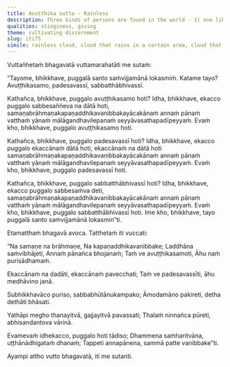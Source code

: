 ```yaml
---
title: Avuṭṭhika sutta - Rainless
description: Three kinds of persons are found in the world - 1) one like a rainless cloud, 2) one like a cloud that rains in a certain area, and 3) one like a cloud that rains everywhere.
qualities: stinginess, giving
theme: cultivating discernment
slug: iti75
simile: rainless cloud, cloud that rains in a certain area, cloud that rains everywhere
---
```


Vuttañhetaṁ bhagavatā vuttamarahatāti me sutaṁ:

“Tayome, bhikkhave, puggalā santo saṁvijjamānā lokasmiṁ. Katame tayo? Avuṭṭhikasamo, padesavassī, sabbatthābhivassī.

Kathañca, bhikkhave, puggalo avuṭṭhikasamo hoti? Idha, bhikkhave, ekacco puggalo sabbesaññeva na dātā hoti, samaṇabrāhmaṇakapaṇaddhikavanibbakayācakānaṁ annaṁ pānaṁ vatthaṁ yānaṁ mālāgandhavilepanaṁ seyyāvasathapadīpeyyaṁ. Evaṁ kho, bhikkhave, puggalo avuṭṭhikasamo hoti.

Kathañca, bhikkhave, puggalo padesavassī hoti? Idha, bhikkhave, ekacco puggalo ekaccānaṁ dātā hoti, ekaccānaṁ na dātā hoti samaṇabrāhmaṇakapaṇaddhikavanibbakayācakānaṁ annaṁ pānaṁ vatthaṁ yānaṁ mālāgandhavilepanaṁ seyyāvasathapadīpeyyaṁ. Evaṁ kho, bhikkhave, puggalo padesavassī hoti.

Kathañca, bhikkhave, puggalo sabbatthābhivassī hoti? Idha, bhikkhave, ekacco puggalo sabbesaṁva deti, samaṇabrāhmaṇakapaṇaddhikavanibbakayācakānaṁ annaṁ pānaṁ vatthaṁ yānaṁ mālāgandhavilepanaṁ seyyāvasathapadīpeyyaṁ. Evaṁ kho, bhikkhave, puggalo sabbatthābhivassī hoti. Ime kho, bhikkhave, tayo puggalā santo saṁvijjamānā lokasmin”ti.

Etamatthaṁ bhagavā avoca. Tatthetaṁ iti vuccati:

“Na samaṇe na brāhmaṇe,
Na kapaṇaddhikavanibbake;
Laddhāna saṁvibhājeti,
Annaṁ pānañca bhojanaṁ;
Taṁ ve avuṭṭhikasamoti,
Āhu naṁ purisādhamaṁ.

Ekaccānaṁ na dadāti,
ekaccānaṁ pavecchati;
Taṁ ve padesavassīti,
āhu medhāvino janā.

Subhikkhavāco puriso,
sabbabhūtānukampako;
Āmodamāno pakireti,
detha dethāti bhāsati.

Yathāpi megho thanayitvā,
gajjayitvā pavassati;
Thalaṁ ninnañca pūreti,
abhisandantova vārinā.

Evamevaṁ idhekacco,
puggalo hoti tādiso;
Dhammena saṁharitvāna,
uṭṭhānādhigataṁ dhanaṁ;
Tappeti annapānena,
sammā patte vanibbake”ti.

Ayampi attho vutto bhagavatā, iti me sutanti.